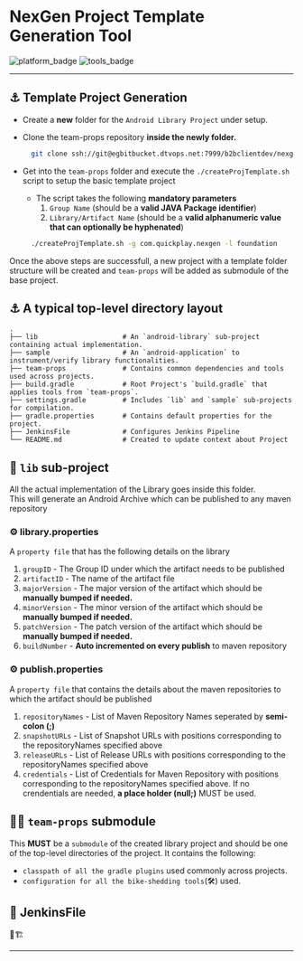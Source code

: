 # NexGen Project Template Generation Tool

![platform_badge](https://img.shields.io/badge/platform-android-brightgreen)
![tools_badge](https://img.shields.io/badge/tools-spotless%2C%20detekt%2C%20dokka-informational)

---

## &#9875; Template Project Generation

- Create a __new__ folder for the `Android Library Project` under setup.
- Clone the team-props repository __inside the newly folder.__

  ```bash
    git clone ssh://git@egbitbucket.dtvops.net:7999/b2bclientdev/nexgen-android-team-props.git ./team-props
  ```

- Get into the `team-props` folder and execute the `./createProjTemplate.sh` script to setup the basic template project
  - The script takes the following __mandatory parameters__
    1. `Group Name` (should be a __valid JAVA Package identifier__)
    2. `Library/Artifact Name` (should be a __valid alphanumeric value that can optionally be hyphenated__)

  ```bash
    ./createProjTemplate.sh -g com.quickplay.nexgen -l foundation
  ```

Once the above steps are successfull, a new project with a template folder structure will be created and `team-props` will be added as submodule of the base project.

## &#9875; A typical top-level directory layout

    .
    ├── lib                     # An `android-library` sub-project containing actual implementation.
    ├── sample                  # An `android-application` to instrument/verify library functionalities.
    ├── team-props              # Contains common dependencies and tools used across projects.
    ├── build.gradle            # Root Project's `build.gradle` that applies tools from `team-props`.
    ├── settings.gradle         # Includes `lib` and `sample` sub-projects for compilation. 
    ├── gradle.properties       # Contains default properties for the project.
    ├── JenkinsFile             # Configures Jenkins Pipeline
    └── README.md               # Created to update context about Project

## &#128193; `lib` sub-project

All the actual implementation of the Library goes inside this folder.  
This will generate an Android Archive which can be published to any maven repository

### &#9881; library.properties

A `property file` that has the following details on the library

1. `groupID` - The Group ID under which the artifact needs to be published
2. `artifactID` - The name of the artifact file
3. `majorVersion` - The major version of the artifact which should be __manually bumped if needed.__
4. `minorVersion` - The minor version of the artifact which should be __manually bumped if needed.__
5. `patchVersion` - The patch version of the artifact which should be __manually bumped if needed.__
6. `buildNumber` - __Auto incremented on every publish__ to maven repository

### &#9881; publish.properties

A `property file` that contains the details about the maven repositories to which the artifact should be published

1. `repositoryNames` - List of Maven Repository Names seperated by __semi-colon (;)__
2. `snapshotURLs` - List of Snapshot URLs with positions corresponding to the repositoryNames specified above
3. `releaseURLs` - List of Release URLs with positions corresponding to the repositoryNames specified above
4. `credentials` - List of Credentials for Maven Repository with positions corresponding to the repositoryNames specified above. If no crendentials are needed, __a place holder (null;)__ MUST be used.

## &#128279;&#128193; `team-props` submodule

This __MUST__ be a `submodule` of the created library project and should be one of the top-level directories of the project.
It contains the following:

- `classpath of all the gradle plugins` used commonly across projects.
- `configuration for all the bike-shedding tools`(&#128736;) used.

## &#128747; JenkinsFile

&#128679;&#127959;

---
[unicode_emoji_list]: http://www.unicode.org/emoji/charts/full-emoji-list.html
